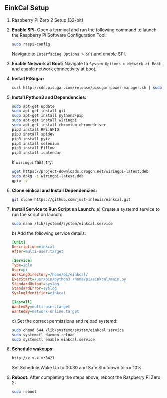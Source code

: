 ## EinkCal Setup
1. Raspberry Pi Zero 2 Setup (32-bit)
2. **Enable SPI:** Open a terminal and run the following command to launch the Raspberry Pi Software Configuration Tool:

    ```sh
    sudo raspi-config
    ```

    Navigate to `Interfacing Options > SPI` and enable SPI.

3. **Enable Network at Boot:** Navigate to `System Options > Network at Boot` and enable network connectivity at boot.

4. **Install PiSugar:**
    ```sh
    curl http://cdn.pisugar.com/release/pisugar-power-manager.sh | sudo bash
    ```

5. **Install Python3 and Dependencies:**
    ```sh
    sudo apt-get update
    sudo apt-get install git
    sudo apt-get install python3-pip
    sudo apt-get install wiringpi
    sudo apt-get install chromium-chromedriver
    pip3 install RPi.GPIO
    pip3 install spidev
    pip3 install pytz
    pip3 install selenium
    pip3 install Pillow
    pip3 install icalendar
    ```
    If `wiringpi` fails, try:
    ```sh
    wget https://project-downloads.drogon.net/wiringpi-latest.deb
    sudo dpkg -i wiringpi-latest.deb
    gpio -v
    ```

6. **Clone einkcal and Install Dependencies:**
    ```sh
    git clone https://github.com/just-inlewis/einkcal.git
    ```

7. **Install Service to Run Script on Launch:**
    a) Create a systemd service to run the script on launch:
    ```sh
    sudo nano /lib/systemd/system/einkcal.service
    ```

    b) Add the following service details:
    ```ini
    [Unit]
    Description=einkcal
    After=multi-user.target

    [Service]
    Type=idle
    User=pi
    WorkingDirectory=/home/pi/einkcal/
    ExecStart=/usr/bin/python3 /home/pi/einkcal/main.py
    StandardOutput=syslog
    StandardError=syslog
    SyslogIdentifier=einkcal

    [Install]
    WantedBy=multi-user.target
    WantedBy=network-online.target
    ```

    c) Set the correct permissions and reload systemd:
    ```sh
    sudo chmod 644 /lib/systemd/system/einkcal.service
    sudo systemctl daemon-reload
    sudo systemctl enable einkcal.service
    ```

8. **Schedule wakeups:**
    ```sh
    http://x.x.x.x:8421
    ```
    Set Schedule Wake Up to 00:30 and Safe Shutdown to <= 10%
    
9. **Reboot:**
    After completing the steps above, reboot the Raspberry Pi Zero 2:
    ```sh
    sudo reboot
    ```
